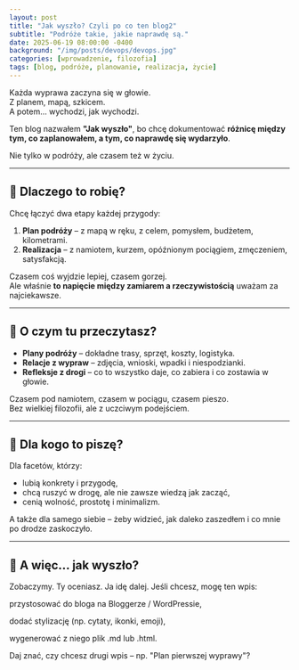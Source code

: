 ```yaml
---
layout: post
title: "Jak wyszło? Czyli po co ten blog2"
subtitle: "Podróże takie, jakie naprawdę są."
date: 2025-06-19 08:00:00 -0400
background: "/img/posts/devops/devops.jpg"
categories: [wprowadzenie, filozofia]
tags: [blog, podróże, planowanie, realizacja, życie]
---
```


Każda wyprawa zaczyna się w głowie.  
Z planem, mapą, szkicem.  
A potem… wychodzi, jak wychodzi.

Ten blog nazwałem **"Jak wyszło"**, bo chcę dokumentować **różnicę między tym, co zaplanowałem, a tym, co naprawdę się wydarzyło**.

Nie tylko w podróży, ale czasem też w życiu.

---

## 🔹 Dlaczego to robię?

Chcę łączyć dwa etapy każdej przygody:

1. **Plan podróży** – z mapą w ręku, z celem, pomysłem, budżetem, kilometrami.
2. **Realizacja** – z namiotem, kurzem, opóźnionym pociągiem, zmęczeniem, satysfakcją.

Czasem coś wyjdzie lepiej, czasem gorzej.  
Ale właśnie **to napięcie między zamiarem a rzeczywistością** uważam za najciekawsze.

---

## 🔹 O czym tu przeczytasz?

- **Plany podróży** – dokładne trasy, sprzęt, koszty, logistyka.
- **Relacje z wypraw** – zdjęcia, wnioski, wpadki i niespodzianki.
- **Refleksje z drogi** – co to wszystko daje, co zabiera i co zostawia w głowie.

Czasem pod namiotem, czasem w pociągu, czasem pieszo.  
Bez wielkiej filozofii, ale z uczciwym podejściem.

---

## 🔹 Dla kogo to piszę?

Dla facetów, którzy:
- lubią konkrety i przygodę,
- chcą ruszyć w drogę, ale nie zawsze wiedzą jak zacząć,
- cenią wolność, prostotę i minimalizm.

A także dla samego siebie – żeby widzieć, jak daleko zaszedłem i co mnie po drodze zaskoczyło.

---

## 🔹 A więc... jak wyszło?

Zobaczymy.
Ty oceniasz.
Ja idę dalej.
Jeśli chcesz, mogę ten wpis:

przystosować do bloga na Bloggerze / WordPressie,

dodać stylizację (np. cytaty, ikonki, emoji),

wygenerować z niego plik .md lub .html.

Daj znać, czy chcesz drugi wpis – np. "Plan pierwszej wyprawy"?